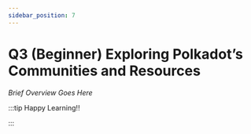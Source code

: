 ```yaml
---
sidebar_position: 7
---
```


# Q3 (Beginner) Exploring Polkadot’s Communities and Resources

_Brief Overview Goes Here_

:::tip Happy Learning!!

<QuestButton text="Go To Quest" link="https://app.stackup.dev/quest_page/q3-beginner-exploring-polkadot%E2%80%99s-communities-and-resources" />

:::
